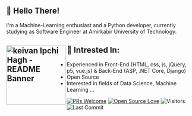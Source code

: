 ## 👋 Hello There!
I'm a Machine-Learning enthusiast and a Python developer, currently studying as Software Engineer at Amirkabir University of Technology.
<br/>

## 👀 Intrested In: <a href="https://github.com/sponsors/M0nica"><img align="left" width="160" height="160" src="https://media.giphy.com/media/du3J3cXyzhj75IOgvA/giphy.gif" alt="keivan Ipchi Hagh - README Banner"></a>
- Experienced in Front-End (HTML, css, js, jQuery, p5, vue.js) & Back-End (ASP, .NET Core, Django)
- Open Source
- Interested in fields of Data Science, Machine Learning ...


[![PRs Welcome](https://img.shields.io/badge/PRs-welcome-blue.svg?style=flat&logo=github)](https://github.com/keivanipchihagh)
[![Open Source Love](https://img.shields.io/badge/Open%20Source-%E2%99%A1-blue)](https://github.com/keivanipchihagh)
<img alt="Visitors" src="https://komarev.com/ghpvc/?username=keivanipchihagh&style=flat&labelColor=black&logo=github&label=PROFILE+VIEWS&color=blue"/>
<img alt="Last Commit" src="https://img.shields.io/github/last-commit/keivanipchihagh/keivanipchihagh?logo=markdown&label=LAST+UPDATE&color=blue&style=flat">
